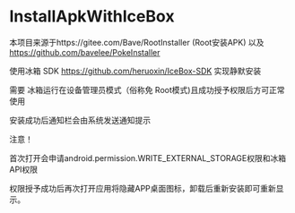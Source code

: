 # InstallApkWithIceBox

本项目来源于https://gitee.com/Bave/RootInstaller (Root安装APK) 以及 https://github.com/bavelee/PokeInstaller

使用冰箱 SDK https://github.com/heruoxin/IceBox-SDK 实现静默安装

需要 冰箱运行在设备管理员模式（俗称免 Root模式)且成功授予权限后方可正常使用

安装成功后通知栏会由系统发送通知提示

注意！

首次打开会申请android.permission.WRITE_EXTERNAL_STORAGE权限和冰箱API权限

权限授予成功后再次打开应用将隐藏APP桌面图标，卸载后重新安装即可重新显示。



